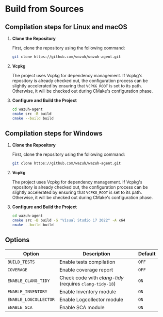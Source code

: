 # Build from Sources

## Compilation steps for Linux and macOS

1. **Clone the Repository**

    First, clone the repository using the following command:

    ```bash
    git clone https://github.com/wazuh/wazuh-agent.git
    ```

2. **Vcpkg**

    The project uses Vcpkg for dependency management. If Vcpkg's repository is already checked out, the configuration process can be slightly accelerated by ensuring that `VCPKG_ROOT` is set to its path. Otherwise, it will be checked out during CMake's configuration phase.

3. **Configure and Build the Project**

    ```bash
    cd wazuh-agent
    cmake src -B build
    cmake --build build
    ```

## Compilation steps for Windows

1. **Clone the Repository**

    First, clone the repository using the following command:

    ```bash
    git clone https://github.com/wazuh/wazuh-agent.git
    ```

2. **Vcpkg**

    The project uses Vcpkg for dependency management. If Vcpkg's repository is already checked out, the configuration process can be slightly accelerated by ensuring that `VCPKG_ROOT` is set to its path. Otherwise, it will be checked out during CMake's configuration phase.

3. **Configure and Build the Project**

    ```bash
    cd wazuh-agent
    cmake src -B build -G "Visual Studio 17 2022" -A x64
    cmake --build build
    ```

## Options

|Option|Description|Default|
|---|---|---|
|`BUILD_TESTS`|Enable tests compilation|`OFF`|
|`COVERAGE`|Enable coverage report|`OFF`|
|`ENABLE_CLANG_TIDY`|Check code with _clang-tidy_ (requires `clang-tidy-18`) |`ON`|
|`ENABLE_INVENTORY`|Enable Inventory module |`ON`|
|`ENABLE_LOGCOLLECTOR`|Enable Logcollector module|`ON`|
|`ENABLE_SCA`|Enable SCA module|`ON`|

